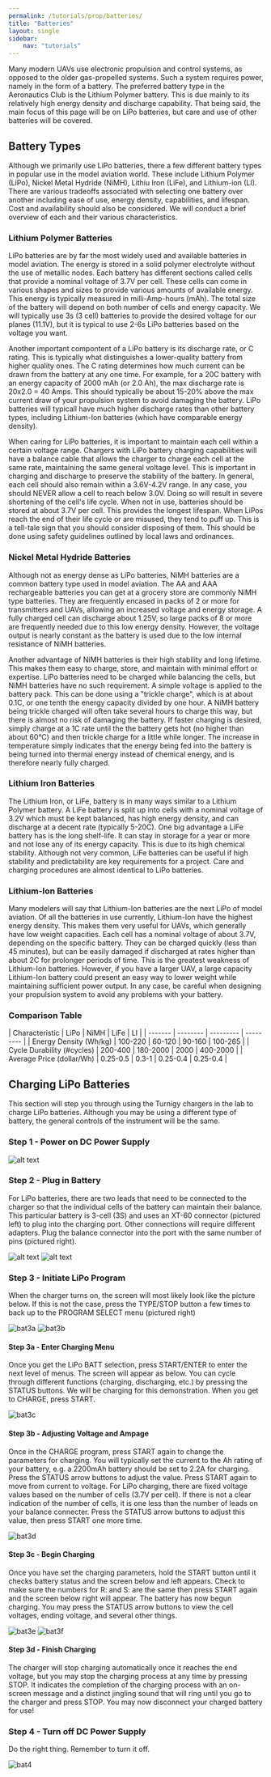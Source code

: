 ```yaml
---
permalink: /tutorials/prop/batteries/
title: "Batteries"
layout: single
sidebar:
    nav: "tutorials"
---
```

Many modern UAVs use electronic propulsion and control systems, as opposed to the older gas-propelled systems. Such a system requires power, namely in the form of a battery. The preferred battery type in the Aeronautics Club is the Lithium Polymer battery. This is due mainly to its relatively high energy density and discharge capability. That being said, the main focus of this page will be on LiPo batteries, but care and use of other batteries will be covered.

## Battery Types
Although we primarily use LiPo batteries, there a few different battery types in popular use in the model aviation world. These include Lithium Polymer (LiPo), Nickel Metal Hydride (NiMH), Lithiu Iron (LiFe), and Lithium-ion (LI). There are various tradeoffs associated with selecting one battery over another including ease of use, energy density, capabilities, and lifespan. Cost and availability should also be considered. We will conduct a brief overview of each and their various characteristics.

### Lithium Polymer Batteries
LiPo batteries are by far the most widely used and available batteries in model aviation. The energy is stored in a solid polymer electrolyte without the use of metallic nodes. Each battery has different sections called cells that provide a nominal voltage of 3.7V per cell. These cells can come in various shapes and sizes to provide various amounts of available energy. This energy is typically measured in milli-Amp-hours (mAh). The total size of the battery will depend on both number of cells and energy capacity. We will typically use 3s (3 cell) batteries to provide the desired voltage for our planes (11.1V), but it is typical to use 2-6s LiPo batteries based on the voltage you want.

Another important compontent of a LiPo battery is its discharge rate, or C rating. This is typically what distinguishes a lower-quality battery from higher quality ones. The C rating determines how much current can be drawn from the battery at any one time. For example, for a 20C battery with an energy capacity of 2000 mAh (or 2.0 Ah), the max discharge rate is 20x2.0 = 40 Amps. This should typically be about 15-20% above the max current draw of your propulsion system to avoid damaging the battery. LiPo batteries will typicall have much higher discharge rates than other battery types, including Lithium-Ion batteries (which have comparable energy density). 

When caring for LiPo batteries, it is important to maintain each cell within a certain voltage range. Chargers with LiPo battery charging capabilities will have a balance cable that allows the charger to charge each cell at the same rate, maintaining the same general voltage level. This is important in charging and discharge to preserve the stability of the battery. In general, each cell should also remain within a 3.6V-4.2V range. In any case, you should NEVER allow a cell to reach below 3.0V. Doing so will result in severe shortening of the cell's life cycle. When not in use, batteries should be stored at about 3.7V per cell. This provides the longest lifespan. When LiPos reach the end of their life cycle or are misused, they tend to puff up. This is a tell-tale sign that you should consider disposing of them. This should be done using safety guidelines outlined by local laws and ordinances.

### Nickel Metal Hydride Batteries
Although not as energy dense as LiPo batteries, NiMH batteries are a common battery type used in model aviation. The AA and AAA rechargeable batteries you can get at a grocery store are commonly NiMH type batteries. They are frequently encased in packs of 2 or more for transmitters and UAVs, allowing an increased voltage and energy storage. A fully charged cell can discharge about 1.25V, so large packs of 8 or more are frequently needed due to this low energy density. However, the voltage output is nearly constant as the battery is used due to the low internal resistance of NiMH batteries.

Another advantage of NiMH batteries is their high stability and long lifetime. This makes them easy to charge, store, and maintain with minimal effort or expertise. LiPo batteries need to be charged while balancing the cells, but NiMH batteries have no such requirement. A simple voltage is applied to the battery pack. This can be done using a "trickle charge", which is at about 0.1C, or one tenth the energy capacity divided by one hour. A NiMH battery being trickle charged will often take several hours to charge this way, but there is almost no risk of damaging the battery. If faster charging is desired, simply charge at a 1C rate until the the battery gets hot (no higher than about 60°C) and then trickle charge for a little while longer. The increase in temperature simply indicates that the energy being fed into the battery is being turned into thermal energy instead of chemical energy, and is therefore nearly fully charged.

### Lithium Iron Batteries
The Lithium Iron, or LiFe, battery is in many ways similar to a Lithium Polymer battery. A LiFe battery is split up into cells with a nominal voltage of 3.2V which must be kept balanced, has high energy density, and can discharge at a decent rate (typically 5-20C). One big advantage a LiFe battery has is the long shelf-life. It can stay in storage for a year or more and not lose any of its energy capacity. This is due to its high chemical stability. Although not very common, LiFe batteries can be useful if high stability and predictability are key requirements for a project. Care and charging procedures are almost identical to LiPo batteries.

### Lithium-Ion Batteries
Many modelers will say that Lithium-Ion batteries are the next LiPo of model aviation. Of all the batteries in use currently, Lithium-Ion have the highest energy density. This makes them very useful for UAVs, which generally have low weight capacities. Each cell has a nominal voltage of about 3.7V, depending on the specific battery. They can be charged quickly (less than 45 minutes), but can be easily damaged if discharged at rates higher than about 2C for prolonger periods of time. This is the greatest weakness of Lithium-Ion batteries. However, if you have a larger UAV, a large capacity Lithium-Ion battery could present an easy way to lower weight while maintaining sufficient power output. In any case, be careful when designing your propulsion system to avoid any problems with your battery.

### Comparison Table

| Characteristic | LiPo | NiMH | LiFe | LI |
| ------- | -------- | --------- | --------- |
| Energy Density (Wh/kg) | 100-220 | 60-120 | 90-160 | 100-265 |
| Cycle Durability (#cycles) | 200-400 | 180-2000 | 2000 | 400-2000 |
| Average Price (dollar/Wh) | 0.25-0.5 | 0.3-1 | 0.25-0.4 | 0.25-0.4 |

## Charging LiPo Batteries
This section will step you through using the Turnigy chargers in the lab to charge LiPo batteries. Although you may be using a different type of battery, the general controls of the instrument will be the same.


### Step 1 - Power on DC Power Supply

![alt text](./figures/chargebatt1.jpg)

### Step 2 - Plug in Battery
For LiPo batteries, there are two leads that need to be connected to the charger so that the individual cells of the battery can maintain their balance. This particular battery is 3-cell (3S) and uses an XT-60 connector (pictured left) to plug into the charging port. Other connections will require different adapters. Plug the balance connector into the port with the same number of pins (pictured right).

![alt text](./figures/chargebatt2a.jpg) ![alt text](./figures/chargebatt2b.jpg)

### Step 3 - Initiate LiPo Program
When the charger turns on, the screen will most likely look like the picture below. If this is not the case, press the TYPE/STOP button a few times to back up to the PROGRAM SELECT menu (pictured right)

![bat3a](./figures/Bat3a.jpg) ![bat3b](./figures/Bat3b.jpg)

#### Step 3a - Enter Charging Menu
Once you get the LiPo BATT selection, press START/ENTER to enter the next level of menus. The screen will appear as below. You can cycle through different functions (charging, discharging, etc.) by pressing the STATUS buttons. We will be charging for this demonstration. When you get to CHARGE, press START.

![bat3c](./figures/Bat3c.jpg)

#### Step 3b - Adjusting Voltage and Ampage
Once in the CHARGE program, press START again to change the parameters for charging. You will typically set the current to the Ah rating of your battery, e.g. a 2200mAh battery should be set to 2.2A for charging. Press the STATUS arrow buttons to adjust the value. Press START again to move from current to voltage. For LiPo charging, there are fixed voltage values based on the number of cells (3.7V per cell). If there is not a clear indication of the number of cells, it is one less than the number of leads on your balance connecter. Press the STATUS arrow buttons to adjust this value, then press START one more time.

![bat3d](./figures/Bat3d.jpg)

#### Step 3c - Begin Charging
Once you have set the charging parameters, hold the START button until it checks battery status and the screen below and left appears. Check to make sure the numbers for R: and S: are the same then press START again and the screen below right will appear. The battery has now begun charging. You may press the STATUS arrow buttons to view the cell voltages, ending voltage, and several other things.

![bat3e](./figures/Bat3e.jpg) ![bat3f](./figures/Bat3e.jpg)

#### Step 3d - Finish Charging
The charger will stop charging automatically once it reaches the end voltage, but you may stop the charging process at any time by pressing STOP. It indicates the completion of the charging process with an on-screen message and a distinct jingling sound that will ring until you go to the charger and press STOP. You may now disconnect your charged battery for use!



### Step 4 - Turn off DC Power Supply

Do the right thing. Remember to turn it off.

![bat4](./figures/Bat4.jpg)






